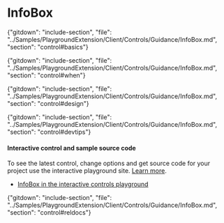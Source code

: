 ﻿# InfoBox

{"gitdown": "include-section", "file": "../Samples/PlaygroundExtension/Client/Controls/Guidance/InfoBox.md", "section": "control#basics"}

<!-- TODO get an IMAGE to embed here -->

<!-- TODO get an SAMPLE CODE to embed here -->

{"gitdown": "include-section", "file": "../Samples/PlaygroundExtension/Client/Controls/Guidance/InfoBox.md", "section": "control#when"}

{"gitdown": "include-section", "file": "../Samples/PlaygroundExtension/Client/Controls/Guidance/InfoBox.md", "section": "control#design"}

{"gitdown": "include-section", "file": "../Samples/PlaygroundExtension/Client/Controls/Guidance/InfoBox.md", "section": "control#devtips"}

#### Interactive control and sample source code
To see the latest control, change options and get source code for your project use the interactive playground site.  [Learn more](./top-extensions-controls-playground.md).

*  <a href="https://ms.portal.azure.com/?Microsoft_Azure_Playground=true#blade/Microsoft_Azure_Playground/ControlsIndexBlade/InfoBox_create_Playground" target="_blank">InfoBox in the interactive controls playground</a>

 

{"gitdown": "include-section", "file": "../Samples/PlaygroundExtension/Client/Controls/Guidance/InfoBox.md", "section": "control#reldocs"}
